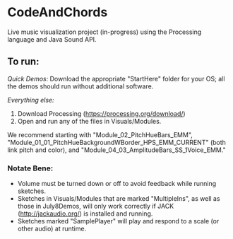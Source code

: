 # CodeAndChords

Live music visualization project (in-progress) using the Processing language and Java Sound API.

## To run:
_Quick Demos:_
Download the appropriate "StartHere" folder for your OS; all the demos should run without additional software.

_Everything else:_
 1. Download Processing (https://processing.org/download/)
 2. Open and run any of the files in Visuals/Modules.
 
We recommend starting with "Module_02_PitchHueBars_EMM", "Module_01_01_PitchHueBackgroundWBorder_HPS_EMM_CURRENT" (both link pitch and color), and "Module_04_03_AmplitudeBars_SS_1Voice_EMM."

### Notate Bene:
 * Volume must be turned down or off to avoid feedback while running sketches.
 * Sketches in Visuals/Modules that are marked "MultipleIns", as well as those in July8Demos, will only work correctly if JACK (http://jackaudio.org/) is installed and running.
 * Sketches marked "SamplePlayer" will play and respond to a scale (or other audio) at runtime.
